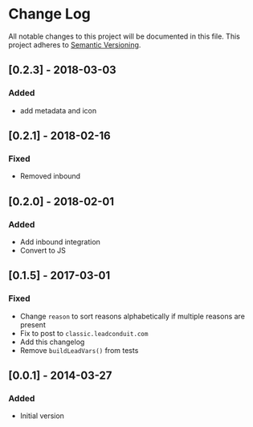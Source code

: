 # Change Log
All notable changes to this project will be documented in this file.
This project adheres to [Semantic Versioning](http://semver.org/).

## [0.2.3] - 2018-03-03
### Added
- add metadata and icon

## [0.2.1] - 2018-02-16
### Fixed
- Removed inbound

## [0.2.0] - 2018-02-01
### Added
- Add inbound integration
- Convert to JS

## [0.1.5] - 2017-03-01
### Fixed
- Change `reason` to sort reasons alphabetically if multiple reasons are present
- Fix to post to `classic.leadconduit.com`
- Add this changelog
- Remove `buildLeadVars()` from tests

## [0.0.1] - 2014-03-27
### Added
- Initial version
